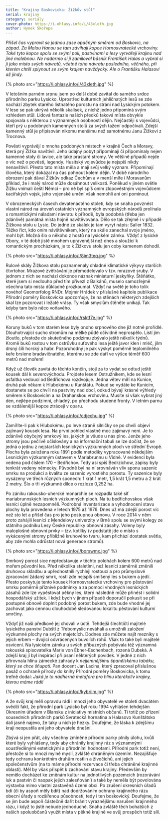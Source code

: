 ```yaml
---
title: "Krajiny Boskovicka: Žižkův stůl"
serial: krajiny
category: seriály
cover-photo: https://i.ohlasy.info/i/43xleth.jpg
author: Hynek Skořepa
---
```


*Přišel čas vypravit se jednou zase opačným směrem od Boskovic, na západ. Za Malou Hanou se tam zdvíhají kopce Hornosvratecké vrchoviny. Také tyto kopce spolu se svými poli, pastvinami a lesy vytvářejí krajinu nad jiné malebnou. Ne nadarmo si ji zamiloval básník František Halas a vybral si ji jako místo svých návratů, včetně toho návratu posledního, věčného, při kterém chtěl splynout se svým krajem navždycky. Ale o Františku Halasovi až jindy.*

{% photo src="https://i.ohlasy.info/i/43xleth.jpg" %}

V letošním parném srpnu jsem po delší době zavítal do samého srdce přírodního parku Lysicko. Uprostřed kulturních jehličnatých lesů se zde nachází zbytek starého listnatého porostu na stráni nad Lysickým potokem. V lese se pak ukrývá několik skalisek, z nichž jedno připomíná svým vzhledem stůl. Lidová fantazie našich předků taková místa obvykle spojovala s některou z významných osobností dějin. Nejčastěji s vojevůdci, kteří prý u podobných kamenných stolů za svých tažení odpočívali. Zdejší kamenný stůl je připisován nikomu menšímu než samotnému Janu Žižkovi z Trocnova. 

Pověsti vyprávějí o mnoha podobných místech v krajině Čech a Moravy, která prý Žižka navštívil. Jeho údajný pobyt připomínají či připomínaly nejen kamenné stoly či lavice, ale také prastaré stromy. Ve většině případů nejde o víc než o pověsti, legendy. Husitský vojevůdce je nejspíš nikdy nenavštívil. Přesto tato místa měla a mají svůj velký význam. Připomínají člověka, který dokázal na čas pohnout kolem dějin. V době národního obrození pak dával Žižkův odkaz Čechům a v menší míře i Moravanům příklad, že i malý národ může dosáhnout velikosti. Poněkud v jiném světle Žižku vnímali čeští Němci – pro ně byl spíš oním zlopověstným vojevůdcem kacířských vojsk, jeho vojenské umění však nemohli ani oni pominout.

V obrozeneckých časech devatenáctého století, kdy se snaha povznést vlastní národ na úroveň ostatních významných evropských národů prolínala s romantickými náladami návratu k přírodě, byla podobná (třeba jen zdánlivě) památná místa hojně navštěvována. Dělo se tak zřejmě i v případě Žižkova stolu u Lysic. Do jedné ze skalek je tam vyryt nápis: Saller 1832. Těžko říct, kdo oním návštěvníkem, který na skále zanechal svoje jméno, mohl být. Možná šlo o někoho z hostů na lysickém zámku. Vždyť z lysické Obory, v té době jistě mnohem upravenější než dnes a sloužící k romantickým procházkám, je to k Žižkovu stolu jen coby kamenem dohodil.

{% photo src="https://i.ohlasy.info/i/8im3teq.jpg" %} 

Rulové skály Žižkova stolu poznamenaly chladné klimatické výkyvy starších čtvrtohor. Mrazové zvětrávání je přemodelovalo v tzv. mrazové sruby. V jednom z nich se nachází dokonce náznak miniaturní jeskyňky. Štěňátko, které jsem si nedlouho před tím přivezl z Balkánů, muselo samozřejmě všechna tato místa důkladně prozkoumat. Vždyť na světě je toho tolik nového! Geomorfolog RNDr. Mojmír Hrádek v příslušné kapitole publikace Přírodní poměry Boskovicka upozorňuje, že na stěnách některých zdejších skal lze pozorovat i ležaté vrásy. Ty však smyslům štěněte unikají. Tak kdyby tam bylo něco voňavého.

{% photo src="https://i.ohlasy.info/i/rsktf7e.jpg" %} 

Koruny buků v tom starém lese byly onoho srpnového dne již notně prořídlé. Dlouhotrvající sucho stromům na mělké půdě očividně neprospělo. Listí jim žloutlo, přestože do skutečného podzimu zbývalo ještě několik týdnů. Kromě buků rostou v tom ostrůvku suťového lesa ještě javor klen i mléč, jilm drsný čili horský a habr. Pozoruhodný je pak výskyt poměrně teplomilného keře brslene bradavičnatého, kterému se zde daří ve výšce téměř 600 metrů nad mořem!

Když už člověk zavítá do těchto končin, stojí za to vydat se odtud ještě kousek dál k severovýchodu. Projdete lesem Ostružníkem, kde se lesní asfaltka vedoucí od Bedřichova rozdvojuje. Jedna větev míří na Kunice, druhá pak někam k Hlubokému u Kunštátu. Pokud se vydáte ke Kunicím, dostanete se po chvíli na pastviny nad obcí, odkud bývají krásné výhledy směrem k Boskovicím a na Drahanskou vrchovinu. Musíte si však vybrat jiný den, nejlépe podzimní, chladný, po přechodu studené fronty. V letním parnu se vzdálenější kopce ztrácejí v oparu. 

{% photo src="https://i.ohlasy.info/i/cdjechu.jpg" %}

Zamíříte-li pak k Hlubokému, po levé straně silničky se po chvíli objeví zajímavý kousek lesa. Na první pohled vlastně moc zajímavý není. Je to zdánlivě obyčejný smrkový les, jakých je všude u nás plno. Jenže jeho stromy jsou pečlivě očíslovány a na informační tabuli se lze dočíst, že se jedná o jednu z nejstarších lesnických výzkumných ploch ve střední Evropě. Plocha byla založena roku 1891 podle metodiky vypracované někdejším Lesnickým výzkumným ústavem v Mariabrunnu u Vídně. V evidenci byla vedena pod číslem 170 – Bedřichov. Tedy asi spíš Bedrzichow, zápisy byly tenkrát vedeny německy. Původně byl na ní srovnáván vliv sponu sazenic smrku na produkci a kvalitu ze sazenic vyrostlého porostu. Ty sazenice byly vysázeny ve třech různých sponech: 1 krát 1 metr, 1,5 krát 1,5 metru a 2 krát 2 metry. Šlo o tři výzkumné dílce o rozloze 0,252 ha.

Po zániku rakousko-uherské monarchie se rozpadla také síť mariabrunnských lesních výzkumných ploch. Na tu bedřichovskou však lesníci úplně nezapomněli. Podrobná inventarizace a vyhodnocení stavu plochy byla provedena v letech 1975 až 1976. Dnes už má zdejší porost víc než sto let a přišel čas pro jeho postupnou obnovu. V roce 2014 v něm proto zahájili lesníci z Mendelovy univerzity v Brně spolu se svými kolegy ze státního podniku Lesy České republiky obnovní zásahy. Voleny byly maloplošné obnovní prvky – tzv. kotlíky (v podstatě jde o místo s vykácenými stromy přibližně kruhového tvaru, kam přichází dostatek světla, aby zde mohla odrůstat nová generace stromů).

{% photo src="https://i.ohlasy.info/i/borswmx.jpg" %}

Smrkový porost sice nepředstavuje v těchto polohách kolem 600 metrů nad mořem původní les. Před několika staletími, než lesníci záměrně změnili druhovou skladbu a upřednostnili rychleji rostoucí a pro průmyslové zpracování žádaný smrk, rostl zde nejspíš smíšený les s bukem a jedlí. Přesto poskytuje tento kousek Hornosvratecké vrchoviny pro pěstování smrku poměrně příznivé podmínky a za pomoci vhodných lesnických zásahů zde lze vypěstovat pěkný les, který následně může přinést i solidní hospodářský užitek. I když bych v jiném případě doporučil pokusit se při postupné obnově doplnit podobný porost bukem, zde bude vhodné jej zachovat jako cennou dlouhodobě sledovanou lokalitu pěstování kulturní smrčiny.

Vždyť již naši předkové jej chovali v úctě. Tehdejší šlechtičtí majitelé lysického panství Dubští z Třebomyslic neváhali a umožnili založení výzkumné plochy na svých majetcích. Dodnes zde můžete najít mezníky s jejich erbem – dvojicí odvrácených buvolích rohů. Však to také byli majitelé osvícení. Na lysickém zámku u svých příbuzných pobývala též významná rakouská spisovatelka Marie von Ebner-Eschenbach, rozená Dubská. A zdejší kraj jí byl inspirací při psaní některých povídek. V jedné z nich přirovnala hlínu zámecké zahrady k *nejjemnějšímu španělskému tabáku, který se chce šňupati.* Pan docent Jan Lacina, který zpracoval příslušnou pasáž o ochraně přírody do knihy Přírodní poměry Boskovicka, k tomu trefně dodal: *Jaká je to nádherná metafora pro hlínu kterékoliv krajiny, kterou máme rádi!*

{% photo src="https://i.ohlasy.info/i/kybriim.jpg" %}

A že svůj kraj měli opravdu rádi i mnozí jeho obyvatelé ve století dvacátém svědčí fakt, že přírodní park Lysicko byl roku 1994 vyhlášen tehdejším Okresním úřadem v Blansku z iniciativy místních občanů. Ti totiž po zřízení sousedních přírodních parků Svratecká hornatina a Halasovo Kunštátsko dali jasně najevo, že taky u nich je hezky. Doufejme, že láska k zdejšímu kraji neopustila ani jeho obyvatele dnešní.
 
Zbývá si jen přát, aby všechny zmíněné přírodní parky plnily úlohu, kvůli které byly vyhlášeny, tedy aby chránily krajinný ráz s významnými soustředěnými estetickými a přírodními hodnotami. Přírodní park totiž není, přestože si to mnozí mylně myslí, zvláště chráněným územím. Nezajišťuje tedy ochranu konkrétním druhům rostlin a živočichů, ani jejich společenstvům (na to máme přírodní rezervace či třeba chráněné krajinné oblasti). Měl by však přispět k zachování stavu krajiny. Především by nemělo docházet ke změnám kultur na jednotlivých pozemcích (rozorávání luk a pastvin či naopak jejich zalesňování) a také by neměla být povolována výstavba mimo vlastní zastavěná území obcí. Po zrušení okresních úřadů bdí (či by aspoň měly bdít) nad dodržováním ochrany krajinného rázu obecní úřady s rozšířenou působností, tedy i ten boskovický. Doufejme, že se jim bude aspoň částečně dařit bránit výraznějšímu narušení krajinného rázu, i když to jistě nebude jednoduché. Snaha zvláště těch bohatších z našich spoluobčanů využít místa v pěkné krajině ve svůj prospěch totiž sílí.

